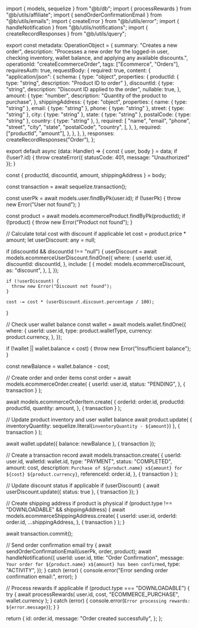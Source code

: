 import { models, sequelize } from "@b/db";
import { processRewards } from "@b/utils/affiliate";
import { sendOrderConfirmationEmail } from "@b/utils/emails";
import { createError } from "@b/utils/error";
import { handleNotification } from "@b/utils/notifications";
import { createRecordResponses } from "@b/utils/query";

export const metadata: OperationObject = {
  summary: "Creates a new order",
  description:
    "Processes a new order for the logged-in user, checking inventory, wallet balance, and applying any available discounts.",
  operationId: "createEcommerceOrder",
  tags: ["Ecommerce", "Orders"],
  requiresAuth: true,
  requestBody: {
    required: true,
    content: {
      "application/json": {
        schema: {
          type: "object",
          properties: {
            productId: { type: "string", description: "Product ID to order" },
            discountId: {
              type: "string",
              description: "Discount ID applied to the order",
              nullable: true,
            },
            amount: {
              type: "number",
              description: "Quantity of the product to purchase",
            },
            shippingAddress: {
              type: "object",
              properties: {
                name: { type: "string" },
                email: { type: "string" },
                phone: { type: "string" },
                street: { type: "string" },
                city: { type: "string" },
                state: { type: "string" },
                postalCode: { type: "string" },
                country: { type: "string" },
              },
              required: [
                "name",
                "email",
                "phone",
                "street",
                "city",
                "state",
                "postalCode",
                "country",
              ],
            },
          },
          required: ["productId", "amount"],
        },
      },
    },
  },
  responses: createRecordResponses("Order"),
};

export default async (data: Handler) => {
  const { user, body } = data;
  if (!user?.id) {
    throw createError({ statusCode: 401, message: "Unauthorized" });
  }

  const { productId, discountId, amount, shippingAddress } = body;

  const transaction = await sequelize.transaction();

  const userPk = await models.user.findByPk(user.id);
  if (!userPk) {
    throw new Error("User not found");
  }

  const product = await models.ecommerceProduct.findByPk(productId);
  if (!product) {
    throw new Error("Product not found");
  }

  // Calculate total cost with discount if applicable
  let cost = product.price * amount;
  let userDiscount: any = null;

  if (discountId && discountId !== "null") {
    userDiscount = await models.ecommerceUserDiscount.findOne({
      where: {
        userId: user.id,
        discountId: discountId,
      },
      include: [
        {
          model: models.ecommerceDiscount,
          as: "discount",
        },
      ],
    });

    if (!userDiscount) {
      throw new Error("Discount not found");
    }

    cost -= cost * (userDiscount.discount.percentage / 100);
  }

  // Check user wallet balance
  const wallet = await models.wallet.findOne({
    where: {
      userId: user.id,
      type: product.walletType,
      currency: product.currency,
    },
  });

  if (!wallet || wallet.balance < cost) {
    throw new Error("Insufficient balance");
  }

  const newBalance = wallet.balance - cost;

  // Create order and order items
  const order = await models.ecommerceOrder.create(
    {
      userId: user.id,
      status: "PENDING",
    },
    { transaction }
  );

  await models.ecommerceOrderItem.create(
    {
      orderId: order.id,
      productId: productId,
      quantity: amount,
    },
    { transaction }
  );

  // Update product inventory and user wallet balance
  await product.update(
    { inventoryQuantity: sequelize.literal(`inventoryQuantity - ${amount}`) },
    { transaction }
  );

  await wallet.update({ balance: newBalance }, { transaction });

  // Create a transaction record
  await models.transaction.create(
    {
      userId: user.id,
      walletId: wallet.id,
      type: "PAYMENT",
      status: "COMPLETED",
      amount: cost,
      description: `Purchase of ${product.name} x${amount} for ${cost} ${product.currency}`,
      referenceId: order.id,
    },
    { transaction }
  );

  // Update discount status if applicable
  if (userDiscount) {
    await userDiscount.update({ status: true }, { transaction });
  }

  // Create shipping address if product is physical
  if (product.type !== "DOWNLOADABLE" && shippingAddress) {
    await models.ecommerceShippingAddress.create(
      {
        userId: user.id,
        orderId: order.id,
        ...shippingAddress,
      },
      { transaction }
    );
  }

  await transaction.commit();

  // Send order confirmation email
  try {
    await sendOrderConfirmationEmail(userPk, order, product);
    await handleNotification({
      userId: user.id,
      title: "Order Confirmation",
      message: `Your order for ${product.name} x${amount} has been confirmed`,
      type: "ACTIVITY",
    });
  } catch (error) {
    console.error("Error sending order confirmation email:", error);
  }

  // Process rewards if applicable
  if (product.type === "DOWNLOADABLE") {
    try {
      await processRewards(
        user.id,
        cost,
        "ECOMMERCE_PURCHASE",
        wallet.currency
      );
    } catch (error) {
      console.error(`Error processing rewards: ${error.message}`);
    }
  }

  return {
    id: order.id,
    message: "Order created successfully",
  };
};
